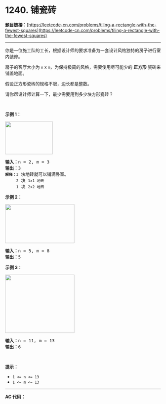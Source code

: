 # 1240. 铺瓷砖

**题目链接：**[https://leetcode-cn.com/problems/tiling-a-rectangle-with-the-fewest-squares](https://leetcode-cn.com/problems/tiling-a-rectangle-with-the-fewest-squares)

---

<div class="content__1Y2H">
 <div class="notranslate">
  <p>你是一位施工队的工长，根据设计师的要求准备为一套设计风格独特的房子进行室内装修。</p> 
  <p>房子的客厅大小为&nbsp;<code>n</code>&nbsp;x <code>m</code>，为保持极简的风格，需要使用尽可能少的 <strong>正方形</strong> 瓷砖来铺盖地面。</p> 
  <p>假设正方形瓷砖的规格不限，边长都是整数。</p> 
  <p>请你帮设计师计算一下，最少需要用到多少块方形瓷砖？</p> 
  <p>&nbsp;</p> 
  <p><strong>示例 1：</strong></p> 
  <p><img style="height: 106px; width: 154px;" src="../aliyun-lc-upload/uploads/2019/10/25/sample_11_1592.png" alt=""></p> 
  <pre class="language-text"><strong>输入：</strong>n = 2, m = 3
<strong>输出：</strong>3
<code><strong>解释：</strong>3</code> 块地砖就可以铺满卧室。
<code>     2</code> 块 <code>1x1 地砖</code>
<code>     1</code> 块 <code>2x2 地砖</code></pre> 
  <p><strong>示例 2：</strong></p> 
  <p><img style="height: 126px; width: 224px;" src="../aliyun-lc-upload/uploads/2019/10/25/sample_22_1592.png" alt=""></p> 
  <pre class="language-text"><strong>输入：</strong>n = 5, m = 8
<strong>输出：</strong>5
</pre> 
  <p><strong>示例 3：</strong></p> 
  <p><img style="height: 189px; width: 224px;" src="../aliyun-lc-upload/uploads/2019/10/25/sample_33_1592.png" alt=""></p> 
  <pre class="language-text"><strong>输入：</strong>n = 11, m = 13
<strong>输出：</strong>6
</pre> 
  <p>&nbsp;</p> 
  <p><strong>提示：</strong></p> 
  <ul> 
   <li><code>1 &lt;= n &lt;= 13</code></li> 
   <li><code>1 &lt;= m&nbsp;&lt;=&nbsp;13</code></li> 
  </ul> 
 </div>
</div>

---

**AC 代码：**

```java

```